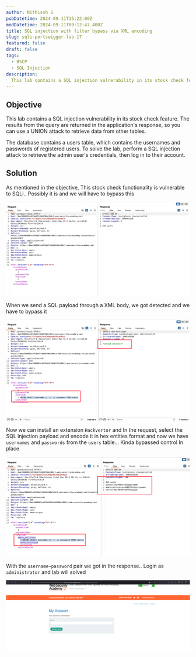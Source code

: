 ```yaml
---
author: Nithissh S
pubDatetime: 2024-09-11T15:22:00Z
modDatetime: 2024-09-11T09:12:47.400Z
title: SQL injection with filter bypass via XML encoding
slug: sqli-portswigger-lab-17
featured: false
draft: false
tags:
  - BSCP
  - SQL Injection
description:
  This lab contains a SQL injection vulnerability in its stock check feature. The results from the query are returned in the application's response, so you can use a UNION attack to retrieve data from other tables. The database contains a users table, which contains the usernames and passwords of registered users. To solve the lab, perform a SQL injection attack to retrieve the admin user's credentials, then log in to their account. 
---
```



## Objective 

This lab contains a SQL injection vulnerability in its stock check feature. The results from the query are returned in the application's response, so you can use a UNION attack to retrieve data from other tables.

The database contains a users table, which contains the usernames and passwords of registered users. To solve the lab, perform a SQL injection attack to retrieve the admin user's credentials, then log in to their account. 

## Solution

As mentioned in the objective, This stock check functionality is vulnerable to SQLi.. Possibly it is and we will have to bypass this 

![](../../assets/images/bscp/sqli/sqli61.png)

When we send a SQL payload through a XML body, we got detected and we have to bypass it 

![](../../assets/images/bscp/sqli/sqli62.png)

Now we can install an extension `Hackvertor` and In the request, select the SQL injection payload and encode it in hex entities format and now we have `usernames` and `passwords` from the `users` table... Kinda bypassed control In place 

![](../../assets/images/bscp/sqli/sqli63.png)

With the `username~password` pair we got in the response.. Login as `administrator` and lab will solved 

![](../../assets/images/bscp/sqli/sqli64.png)
